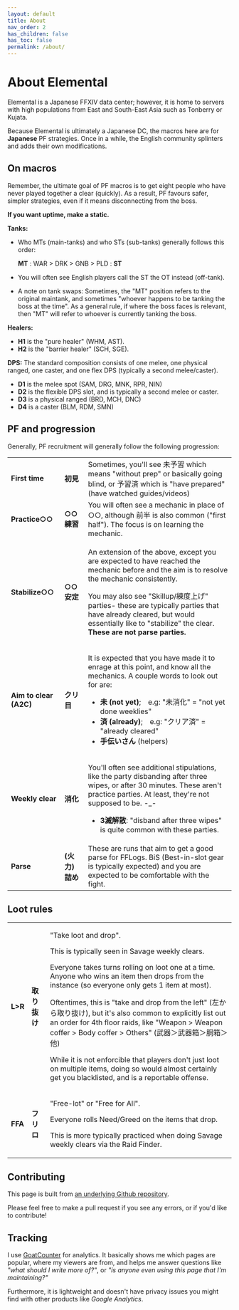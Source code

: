 ```yaml
---
layout: default
title: About
nav_order: 2
has_children: false
has_toc: false
permalink: /about/
---
```


# About Elemental

Elemental is a Japanese FFXIV data center; however, it is home to servers with
high populations from East and South-East Asia such as Tonberry or Kujata.

Because Elemental is ultimately a Japanese DC, the macros here are for
**Japanese** PF strategies. Once in a while, the English community splinters
and adds their own modifications.

## On macros

Remember, the ultimate goal of PF macros is to get eight people who have never
played together a clear (quickly). As a result, PF favours safer, simpler
strategies, even if it means disconnecting from the boss.

**If you want uptime, make a static.**

**Tanks:**
- Who MTs (main-tanks) and who STs (sub-tanks) generally follows this order:
    
    **MT** : WAR > DRK > GNB > PLD : **ST**

- You will often see English players call the ST the OT instead (off-tank).
- A note on tank swaps: Sometimes, the "MT" position refers to the original
  maintank, and sometimes "whoever happens to be tanking the boss at the time".
  As a general rule, if where the boss faces is relevant, then "MT" will refer
  to whoever is currently tanking the boss.

**Healers:**
- **H1** is the "pure healer" (WHM, AST).
- **H2** is the "barrier healer" (SCH, SGE).

**DPS:**
The standard composition consists of one melee, one physical ranged, one
caster, and one flex DPS (typically a second melee/caster).

- **D1** is the melee spot (SAM, DRG, MNK, RPR, NIN)
- **D2** is the flexible DPS slot, and is typically a second melee or caster.
- **D3** is a physical ranged (BRD, MCH, DNC)
- **D4** is a caster (BLM, RDM, SMN)

## PF and progression

Generally, PF recruitment will generally follow the following progression:

<table>
  <tr>
    <td><b>First time</b></td>
    <td><b>初見</b></td>
    <td>Sometimes, you'll see 未予習 which means "without prep" or basically going
    blind, or 予習済 which is "have prepared" (have watched guides/videos)</td>
  </tr>
  <tr>
    <td><b>Practice○○</b></td>
    <td><b>○○練習</b></td>
    <td>You will often see a mechanic in place of ○○, although 前半 is also
    common ("first half"). The focus is on learning the mechanic.</td>
  </tr>
  <tr>
    <td><b>Stabilize○○</b></td>
    <td><b>○○安定</b></td>
    <td>
      <p>An extension of the above, except you are expected to have reached the
      mechanic before and the aim is to resolve the mechanic consistently.</p>
      <p>You may also see "Skillup/練度上げ" parties- these are typically parties
      that have already cleared, but would essentially like to "stabilize" the
      clear. <b>These are not parse parties.</b></p>
    </td>
  </tr>
  <tr>
    <td><b>Aim to clear (A2C)</b></td>
    <td><b>クリ目</b></td>
    <td>
      <p>It is expected that you have made it to enrage at this point, and know
      all the mechanics. A couple words to look out for are:</p>
      <ul>
        <li><b>未 (not yet)</b>;　e.g: "未消化" = "not yet done weeklies"</li>
        <li><b>済 (already)</b>;　e.g: "クリア済" = "already cleared"</li>
        <li><b>手伝いさん</b> (helpers)</li>
      </ul>
    </td>
  </tr>
  <tr>
    <td><b>Weekly clear</b></td>
    <td><b>消化</b></td>
    <td>
      <p>You'll often see additional stipulations, like the party disbanding
      after three wipes, or after 30 minutes. These aren't practice parties.
      At least, they're not supposed to be. -_-</p>
      <ul>
        <li><b>3滅解散</b>: "disband after three wipes" is quite common with these
        parties.</li>
      </ul>
    </td>
  </tr>
  <tr>
    <td><b>Parse</b></td>
    <td><b>(火力)詰め</b></td>
    <td>These are runs that aim to get a good parse for FFLogs. BiS
    (Best-in-slot gear is typically expected) and you are expected to be
    comfortable with the fight.</td>
  </tr>
</table>

## Loot rules

<table>
  <tr>
    <td><b>L>R</b></td>
    <td><b>取り抜け</b></td>
    <td>
      <p>"Take loot and drop".</p>
      <p>This is typically seen in Savage weekly clears.</p>
      <p>Everyone takes turns rolling on loot one at a time. Anyone who wins an
      item then drops from the instance (so everyone only gets 1 item at most).</p>
      <p>Oftentimes, this is "take and drop from the left" (左から取り抜け), but it's
      also common to explicitly list out an order for 4th floor raids, like
      "Weapon > Weapon coffer > Body coffer > Others" (武器＞武器箱＞胴箱＞他)</p>
      <p>While it is not enforcible that players don't just loot on multiple
      items, doing so would almost certainly get you blacklisted, and is a
      reportable offense.</p>
    </td>
  </tr>
  <tr>
    <td><b>FFA</b></td>
    <td><b>フリロ</b></td>
    <td>
      <p>"Free-lot" or "Free for All".</p>
      <p>Everyone rolls Need/Greed on the items that drop.</p>
      <p>This is more typically practiced when doing Savage weekly clears via
      the Raid Finder.</p>
    </td>
  </tr>
</table>

## Contributing

This page is built from [an underlying Github repository](https://github.com/Tuufless/FFXIV-Elemental-raid-macros).

Please feel free to make a pull request if you see any errors, or if you'd like
to contribute!

## Tracking

I use [GoatCounter](https://www.goatcounter.com/) for analytics. It basically
shows me which pages are popular, where my viewers are from, and helps me
answer questions like *"what should I write more of?"*, or *"is anyone even 
using this page that I'm maintaining?"*

Furthermore, it is lightweight and doesn't have privacy issues you might find
with other products like *Google Analytics*.
